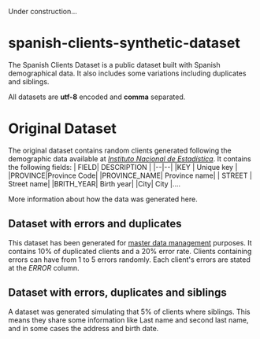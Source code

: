 Under construction...

# spanish-clients-synthetic-dataset

The Spanish Clients Dataset is a public dataset built with Spanish demographical data. It also includes some variations including duplicates and siblings.

All datasets are **utf-8** encoded and **comma** separated.

# Original Dataset

The original dataset contains random clients generated following the demographic data available at *[Instituto Nacional de Estadística](https://www.ine.es/)*. It contains the following fields:
| FIELD| DESCRIPTION  |
|--|--|
|KEY  | Unique key |
|PROVINCE|Province Code|
|PROVINCE_NAME| Province name|
| STREET | Street name|
|BRITH_YEAR| Birth year|
|City| City 
|....

More information about how the data was generated here. 



## Dataset with errors and duplicates

This dataset has been generated for [master data management](https://en.wikipedia.org/wiki/Master_data_management) purposes. It contains 10% of duplicated clients and a 20% error rate. Clients containing errors can have from 1 to 5 errors randomly. Each client's errors are stated at the *ERROR* column. 

## Dataset with errors, duplicates and siblings

A dataset was generated simulating that 5% of clients where siblings. This means they share some information like Last name and second last name, and in some cases the address and birth date. 

